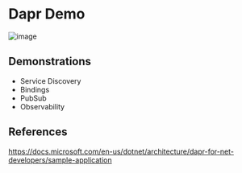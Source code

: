 # Dapr Demo

![image](https://user-images.githubusercontent.com/50925884/175144084-392d660d-91f3-4637-9e24-ed2deda30414.png)

## Demonstrations

- Service Discovery
- Bindings
- PubSub
- Observability

## References

https://docs.microsoft.com/en-us/dotnet/architecture/dapr-for-net-developers/sample-application
